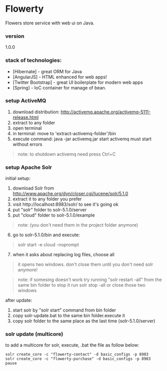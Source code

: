 # Flowerty
Flowers store service with web ui on Java.

### version
1.0.0

### stack of technologies:

* [Hibernate] - great ORM for Java
* [AngularJS] - HTML enhanced for web apps!
* [Twitter Bootstrap] - great UI boilerplate for modern web apps
* [Spring] - IoC container for manage of bean.

### setup ActiveMQ
1. download distribution: http://activemq.apache.org/activemq-5111-release.html
2. extract to any folder
3. open terminal
4. in terminal: move to 'extract-activemq-folder'/bin
5. execute command: java -jar activemq.jar start
activemq must start without errors

>note: to shutdown activemq need press Ctrl+C

### setup Apache Solr

initial setup:

1. download Solr from http://www.apache.org/dyn/closer.cgi/lucene/solr/5.1.0
2. extract it to any folder you prefer
3. visit http://localhost:8983/solr/ to see it's going ok
4. put "solr" folder to solr-5.1.0/server
5. put "cloud" folder to solr-5.1.0/example

> note: (you don't need them in the project folder anymore)

6. go to solr-5.1.0/bin and execute:

> solr start -e cloud -noprompt

7. when it asks about replacing log files, choose all

> it opens two windows. don't close them until you don't need solr anymore!

>note: if somesing doesn't work try running "solr restart -all" from the same bin folder to stop it run solr stop -all or close those two windows

after update:

1. start solr by "solr start" command from bin folder
2. copy solr-update.bat to the same bin folder.execute it
3. copy solr folder to the same place as the last time (solr-5.1.0/server)


### solr update (multicore)

to add a multicore for solr, execute, .bat the file as follow below:
```
solr create_core -c "flowerty-contact" -d basic_configs -p 8983
solr create_core -c "flowerty-purchase" -d basic_configs -p 8983
pause
```